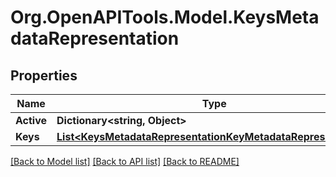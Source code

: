 # Org.OpenAPITools.Model.KeysMetadataRepresentation

## Properties

Name | Type | Description | Notes
------------ | ------------- | ------------- | -------------
**Active** | **Dictionary&lt;string, Object&gt;** |  | [optional] 
**Keys** | [**List&lt;KeysMetadataRepresentationKeyMetadataRepresentation&gt;**](KeysMetadataRepresentationKeyMetadataRepresentation.md) |  | [optional] 

[[Back to Model list]](../README.md#documentation-for-models) [[Back to API list]](../README.md#documentation-for-api-endpoints) [[Back to README]](../README.md)

